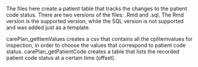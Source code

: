 The files here create a patient table that tracks the changes to the patient code status. There are two versions of the files: .Rmd and .sql. The Rmd version is the supported version, while the SQL version is not supported and was added just as a template.

carePlan_getItemValues creates a csv that contains all the cplitemvalues for inspection, in order to choose the values that correspond to patient code status.
carePlan_getPatientCode creates a table that lists the recorded patient code status at a certain time (offset).

